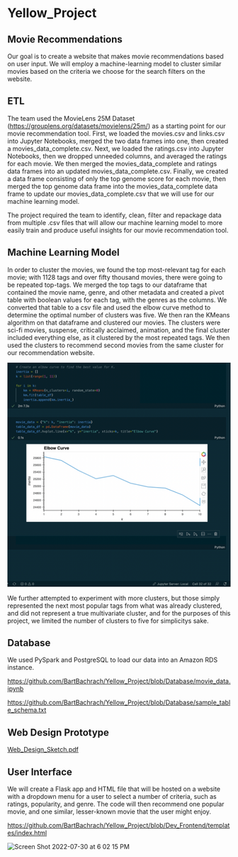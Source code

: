 # Yellow_Project
## Movie Recommendations
Our goal is to create a website that makes movie recommendations based on user input. We will employ a machine-learning model to cluster similar movies based on the criteria we choose for the search filters on the website.

## ETL
The team used the MovieLens 25M Dataset (https://grouplens.org/datasets/movielens/25m/) as a starting point for our movie recommendation tool. First, we loaded the movies.csv and links.csv into Jupyter Notebooks, merged the two data frames into one, then created a movies_data_complete.csv. Next, we loaded the ratings.csv into Jupyter Notebooks, then we dropped unneeded columns, and averaged the ratings for each movie. We then merged the movies_data_complete and ratings data frames into an updated movies_data_complete.csv. Finally, we created a data frame consisting of only the top genome score for each movie, then merged the top genome data frame into the movies_data_complete data frame to update our movies_data_complete.csv that we will use for our machine learning model.

The project required the team to identify, clean, filter and repackage data from multiple .csv files that will allow our machine learning model to more easily train and produce useful insights for our movie recommendation tool. 

## Machine Learning Model
In order to cluster the movies, we found the top most-relevant tag for each movie; with 1128 tags and over fifty thousand movies, there were going to be repeated top-tags. We merged the top tags to our dataframe that contained the movie name, genre, and other metadata and created a pivot table with boolean values for each tag, with the genres as the columns. We converted that table to a csv file and used the elbow curve method to determine the optimal number of clusters was five. We then ran the KMeans algorithm on that dataframe and clustered our movies. The clusters were sci-fi movies, suspense, critically acclaimed, animation, and the final cluster included everything else, as it clustered by the most repeated tags. We then used the clusters to recommend second movies from the same cluster for our recommendation website.

![this is an image](https://github.com/BartBachrach/Yellow_Project/blob/Database/Elbow_Curve.png)

We further attempted to experiment with more clusters, but those simply represented the next most popular tags from what was already clustered, and did not represent a true multivariate cluster, and for the purposes of this project, we limited the number of clusters to five for simplicitys sake. 

## Database
We used PySpark and PostgreSQL to load our data into an Amazon RDS instance.

https://github.com/BartBachrach/Yellow_Project/blob/Database/movie_data.ipynb

https://github.com/BartBachrach/Yellow_Project/blob/Database/sample_table_schema.txt

## Web Design Prototype
[Web_Design_Sketch.pdf](https://github.com/BartBachrach/Yellow_Project/files/9176834/Web_Design_Sketch.pdf)

## User Interface
We will create a Flask app and HTML file that will be hosted on a website with a dropdown menu for a user to select a number of criteria, such as ratings, popularity, and genre. The code will then recommend one popular movie, and one similar, lesser-known movie that the user might enjoy.

https://github.com/BartBachrach/Yellow_Project/blob/Dev_Frontend/templates/index.html

<img width="1552" alt="Screen Shot 2022-07-30 at 6 02 15 PM" src="https://user-images.githubusercontent.com/100643519/182002956-f37e5136-c338-41cd-9f56-d9c406859bfc.png">
